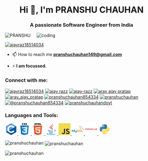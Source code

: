 <h1 align="center">Hi 👋, I'm PRANSHU CHAUHAN</h1>
<h3 align="center">A passionate Software Engineer from India</h3>

<img align="right" alt="coding" width="400" src="https://media2.giphy.com/media/v1.Y2lkPTc5MGI3NjExNTY0bm02djVzbjNoYWVmZzAwM2tpMnh5a2Rta3FncTB3eW5tZGJjNiZlcD12MV9pbnRlcm5hbF9naWZfYnlfaWQmY3Q9Zw/qgQUggAC3Pfv687qPC/giphy.gif">

<p align="left"> <img src="https://komarev.com/ghpvc/?username=pranshuchauhan&label=Profile%20views&color=0e75b6&style=flat" alt="PRANSHU" /> </p>

<p align="left"> <a href="https://twitter.com/ajayraz18514034" target="blank"><img src="https://img.shields.io/twitter/follow/ajayraz18514034?logo=twitter&style=for-the-badge" alt="ajayraz18514034" /></a> </p>

- 📫 How to reach me **pranshuchauhan149@gmail.com**

- ⚡ **I am focussed.**

<h3 align="left">Connect with me:</h3>
<p align="left">
<a href="https://twitter.com/ajayraz18514034" target="blank"><img align="center" src="https://raw.githubusercontent.com/rahuldkjain/github-profile-readme-generator/master/src/images/icons/Social/twitter.svg" alt="ajayraz18514034" height="30" width="40" /></a>
<a href="https://linkedin.com/in/ajay razz" target="blank"><img align="center" src="https://raw.githubusercontent.com/rahuldkjain/github-profile-readme-generator/master/src/images/icons/Social/linked-in-alt.svg" alt="ajay razz" height="30" width="40" /></a>
<a href="https://stackoverflow.com/users/ajay-razz" target="blank"><img align="center" src="https://raw.githubusercontent.com/rahuldkjain/github-profile-readme-generator/master/src/images/icons/Social/stack-overflow.svg" alt="ajay-razz" height="30" width="40" /></a>
<a href="https://fb.com/arav ajay pratap" target="blank"><img align="center" src="https://raw.githubusercontent.com/rahuldkjain/github-profile-readme-generator/master/src/images/icons/Social/facebook.svg" alt="arav ajay pratap" height="30" width="40" /></a>
<a href="https://instagram.com/arav_ajay_pratap" target="blank"><img align="center" src="https://raw.githubusercontent.com/rahuldkjain/github-profile-readme-generator/master/src/images/icons/Social/instagram.svg" alt="arav_ajay_pratap" height="30" width="40" /></a>
<a href="https://www.hackerrank.com/pranshuchauhan854334" target="blank"><img align="center" src="https://raw.githubusercontent.com/rahuldkjain/github-profile-readme-generator/master/src/images/icons/Social/hackerrank.svg" alt="pranshuchauhan854334" height="30" width="40" /></a>
<a href="https://www.leetcode.com/pranshuchauhan" target="blank"><img align="center" src="https://raw.githubusercontent.com/rahuldkjain/github-profile-readme-generator/master/src/images/icons/Social/leet-code.svg" alt="pranshuchauhan" height="30" width="40" /></a>
<a href="https://www.hackerearth.com/@pranshuchauhan854334" target="blank"><img align="center" src="https://raw.githubusercontent.com/rahuldkjain/github-profile-readme-generator/master/src/images/icons/Social/hackerearth.svg" alt="@pranshuchauhan854334" height="30" width="40" /></a>
<a href="https://auth.geeksforgeeks.org/user/pranshuchauhandoyt" target="blank"><img align="center" src="https://raw.githubusercontent.com/rahuldkjain/github-profile-readme-generator/master/src/images/icons/Social/geeks-for-geeks.svg" alt="pranshuchauhandoyt" height="30" width="40" /></a>
</p>

<h3 align="left">Languages and Tools:</h3>
<p align="left"> <a href="https://www.cprogramming.com/" target="_blank" rel="noreferrer"> <img src="https://raw.githubusercontent.com/devicons/devicon/master/icons/c/c-original.svg" alt="c" width="40" height="40"/> </a> <a href="https://www.w3schools.com/css/" target="_blank" rel="noreferrer"> <img src="https://raw.githubusercontent.com/devicons/devicon/master/icons/css3/css3-original-wordmark.svg" alt="css3" width="40" height="40"/> </a> <a href="https://www.w3.org/html/" target="_blank" rel="noreferrer"> <img src="https://raw.githubusercontent.com/devicons/devicon/master/icons/html5/html5-original-wordmark.svg" alt="html5" width="40" height="40"/> </a> <a href="https://www.java.com" target="_blank" rel="noreferrer"> <img src="https://raw.githubusercontent.com/devicons/devicon/master/icons/java/java-original.svg" alt="java" width="40" height="40"/> </a> <a href="https://developer.mozilla.org/en-US/docs/Web/JavaScript" target="_blank" rel="noreferrer"> <img src="https://raw.githubusercontent.com/devicons/devicon/master/icons/javascript/javascript-original.svg" alt="javascript" width="40" height="40"/> </a> <a href="https://www.mysql.com/" target="_blank" rel="noreferrer"> <img src="https://raw.githubusercontent.com/devicons/devicon/master/icons/mysql/mysql-original-wordmark.svg" alt="mysql" width="40" height="40"/> </a> <a href="https://www.oracle.com/" target="_blank" rel="noreferrer"> <img src="https://raw.githubusercontent.com/devicons/devicon/master/icons/oracle/oracle-original.svg" alt="oracle" width="40" height="40"/> </a> <a href="https://www.python.org" target="_blank" rel="noreferrer"> <img src="https://raw.githubusercontent.com/devicons/devicon/master/icons/python/python-original.svg" alt="python" width="40" height="40"/> </a> </p>

<p><img align="left" src="https://github-readme-stats.vercel.app/api/top-langs?username=pranshuchauhan&show_icons=true&locale=en&layout=compact" alt="pranshuchauhan" /></p>

<p>&nbsp;<img align="center" src="https://github-readme-stats.vercel.app/api?username=pranshuchauhan&show_icons=true&locale=en" alt="pranshuchauhan" /></p>

<p><img align="center" src="https://github-readme-streak-stats.herokuapp.com/?user=pranshuchauhan&" alt="pranshuchauhan" /></p>
